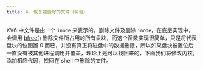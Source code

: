 ```yaml
---
title: 4. 恢复被删除的文件（实验）
---
```


XV6 中文件是由一个 `inode` 来表示的，删除文件及删除 `inode`，在底层实现中，会调用 [bfree()](https://github.com/professordeng/xv6-expansion/blob/master/fs.c#L80) 删除文件所占用的所有盘块，而这个函数实现很简单，只是将代表盘块的位图置 0 而已，并没有真正将磁盘中的数据删除，所以如果盘块被置位后一直没有被其他进程调用并覆盖，理论上是可以找回来的，下面我们将修改内核，添加相应代码，找回在 shell 中删除的文件。